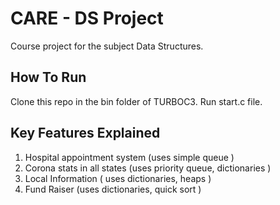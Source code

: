 # CARE - DS Project
Course project for the subject Data Structures.
## How To Run
Clone this repo in the bin folder of TURBOC3.
Run start.c file.
## Key Features Explained 
1. Hospital appointment system (uses simple queue )
2. Corona stats in all states (uses priority queue, dictionaries )
3. Local Information ( uses dictionaries, heaps )
4. Fund Raiser (uses dictionaries, quick sort )
